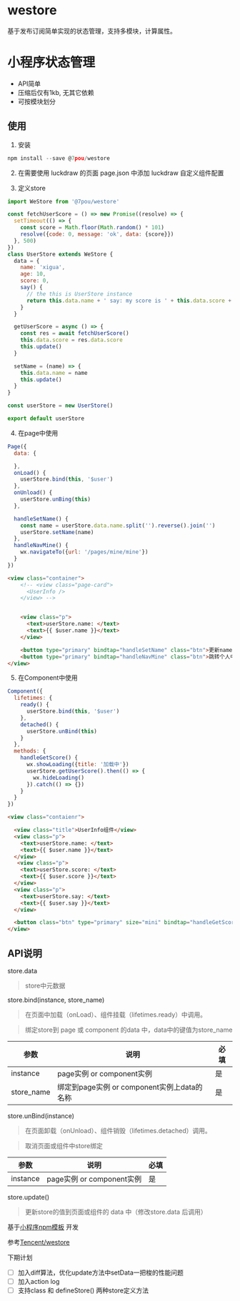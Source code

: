 
# westore

基于发布订阅简单实现的状态管理，支持多模块，计算属性。

# 小程序状态管理

* API简单
* 压缩后仅有1kb, 无其它依赖
* 可按模块划分

## 使用

1. 安装

``` js
npm install --save @7pou/westore
```

2. 在需要使用 luckdraw 的页面 page.json 中添加 luckdraw 自定义组件配置

3. 定义store

``` js
import WeStore from '@7pou/westore'

const fetchUserScore = () => new Promise((resolve) => {
  setTimeout(() => {
    const score = Math.floor(Math.random() * 101)
    resolve({code: 0, message: 'ok', data: {score}})
  }, 500)
})
class UserStore extends WeStore {
  data = {
    name: 'xigua',
    age: 10,
    score: 0,
    say() {
      // the this is UserStore instance
      return this.data.name + ' say: my score is ' + this.data.score + '!'
    }
  }

  getUserScore = async () => {
    const res = await fetchUserScore()
    this.data.score = res.data.score
    this.update()
  }

  setName = (name) => {
    this.data.name = name
    this.update()
  }
}

const userStore = new UserStore()

export default userStore
```

4. 在page中使用

``` js
Page({
  data: {

  },
  onLoad() {
    userStore.bind(this, '$user')
  },
  onUnload() {
    userStore.unBing(this)
  },

  handleSetName() {
    const name = userStore.data.name.split('').reverse().join('')
    userStore.setName(name)
  },
  handleNavMine() {
    wx.navigateTo({url: '/pages/mine/mine'})
  }
})
```

``` html
<view class="container">
    <!-- <view class="page-card">
      <UserInfo />
    </view> -->


    <view class="p">
      <text>userStore.name: </text>
      <text>{{ $user.name }}</text>
    </view>

    <button type="primary" bindtap="handleSetName" class="btn">更新name</button>
    <button type="primary" bindtap="handleNavMine" class="btn">跳转个人中心页</button>
</view>
```

5. 在Component中使用

```js
Component({
  lifetimes: {
    ready() {
      userStore.bind(this, '$user')
    },
    detached() {
      userStore.unBind(this)
    }
  },
  methods: {
    handleGetScore() {
      wx.showLoading({title: '加载中'})
      userStore.getUserScore().then(() => {
        wx.hideLoading()
      }).catch(() => {})
    }
  }
})
```

```html
<view class="contaienr">

  <view class="title">UserInfo组件</view>
  <view class="p">
    <text>userStore.name: </text>
    <text>{{ $user.name }}</text>
  </view>
   <view class="p">
    <text>userStore.score: </text>
    <text>{{ $user.score }}</text>
  </view>
  <view class="p">
    <text>userStore.say: </text>
    <text>{{ $user.say }}</text>
  </view>

  <button class="btn" type="primary" size="mini" bindtap="handleGetScore" >更新score</button>
</view>
```

## API说明

store.data

> store中元数据

store.bind(instance, store_name)

> 在页面中加载（onLoad）、组件挂载（lifetimes.ready）中调用。

> 绑定store到 page 或 component 的data 中，data中的键值为store_name

| 参数          | 说明           | 必填     |
| ------------  | ------------- | ---------------  |
| instance   |  page实例 or component实例        | 是   |
| store_name   |  绑定到page实例 or component实例上data的名称        | 是   |

store.unBind(instance)

> 在页面卸载（onUnload）、组件销毁（lifetimes.detached）调用。

> 取消页面或组件中store绑定

| 参数          | 说明           | 必填     |
| ------------  | ------------- | ---------------  |
| instance   |  page实例 or component实例        | 是   |

store.update()

> 更新store的值到页面或组件的 data 中（修改store.data 后调用）

基于[小程序npm模板](https://github.com/wechat-miniprogram/miniprogram-custom-component.git) 开发

参考[Tencent/westore](https://github.com/Tencent/westore)

下期计划

* [ ] 加入diff算法，优化update方法中setData一把梭的性能问题
* [ ] 加入action log
* [ ] 支持class 和 defineStore() 两种store定义方法
